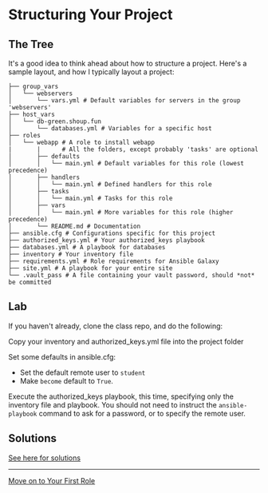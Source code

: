 # Structuring Your Project

## The Tree

It's a good idea to think ahead about how to structure a project. Here's a
sample layout, and how I typically layout a project:

```
├── group_vars
│   └── webservers
│       └── vars.yml # Default variables for servers in the group 'webservers'
├── host_vars
│   └── db-green.shoup.fun
│       └── databases.yml # Variables for a specific host
├── roles
│   └── webapp # A role to install webapp
|       |      # All the folders, except probably 'tasks' are optional
│       ├── defaults
│       │   └── main.yml # Default variables for this role (lowest precedence)
│       ├── handlers
│       │   └── main.yml # Defined handlers for this role
│       ├── tasks
│       │   └── main.yml # Tasks for this role
│       ├── vars
│       │   └── main.yml # More variables for this role (higher precedence)
│       └── README.md # Documentation
├── ansible.cfg # Configurations specific for this project
├── authorized_keys.yml # Your authorized_keys playbook
├── databases.yml # A playbook for databases
├── inventory # Your inventory file
├── requirements.yml # Role requirements for Ansible Galaxy
├── site.yml # A playbook for your entire site
└── .vault_pass # A file containing your vault password, should *not* be committed
```

## Lab

If you haven't already, clone the class repo, and do the following:

Copy your inventory and authorized_keys.yml file into the project folder

Set some defaults in ansible.cfg:
  * Set the default remote user to `student`
  * Make `become` default to `True`.

Execute the authorized_keys playbook, this time, specifying only the inventory
file and playbook. You should not need to instruct the `ansible-playbook`
command to ask for a password, or to specify the remote user.

## Solutions

[See here for solutions](04_lab_solutions.md)

---

[Move on to Your First Role](05_your_first_role.md)
